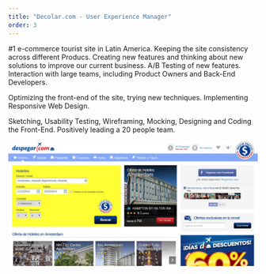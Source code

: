 ```yaml
---
title: "Decolar.com - User Experience Manager"
order: 3
---
```

<p>#1 e-commerce tourist site in Latin America. Keeping the site consistency across different Producs. Creating new features and thinking about new solutions to improve our current business. A/B Testing of new features. Interaction with large teams, including Product Owners and Back-End Developers.</p><p>Optimizing the front-end of the site, trying new techniques. Implementing Responsive Web Design.</p><p>Sketching, Usability Testing, Wireframing, Mocking, Designing and Coding the Front-End. Positively leading a 20 people team.</p>

![Decolar](./decolar-orig.jpg)
